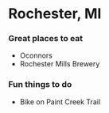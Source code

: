 # Rochester, MI

### Great places to eat

- Oconnors 
- Rochester Mills Brewery

### Fun things to do

- Bike on Paint Creek Trail



